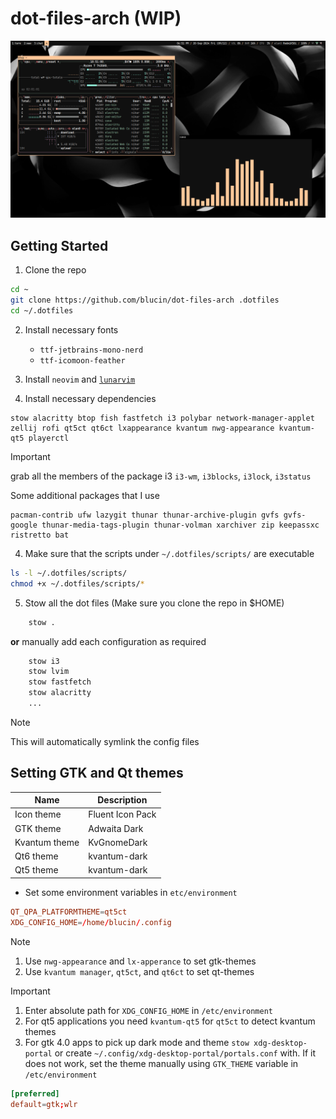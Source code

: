 # dot-files-arch (WIP)

![homescreen-screenshot](./assets/screenshot.png)

## Getting Started

1. Clone the repo

```bash
cd ~
git clone https://github.com/blucin/dot-files-arch .dotfiles
cd ~/.dotfiles
```

2. Install necessary fonts
    - `ttf-jetbrains-mono-nerd`
    - `ttf-icomoon-feather`

3. Install `neovim` and [`lunarvim`](https://www.lunarvim.org/)

3. Install necessary dependencies

```
stow alacritty btop fish fastfetch i3 polybar network-manager-applet zellij rofi qt5ct qt6ct lxappearance kvantum nwg-appearance kvantum-qt5 playerctl
```
> [!IMPORTANT] 
> grab all the members of the package i3 `i3-wm`, `i3blocks`, `i3lock`, `i3status`

Some additional packages that I use

```
pacman-contrib ufw lazygit thunar thunar-archive-plugin gvfs gvfs-google thunar-media-tags-plugin thunar-volman xarchiver zip keepassxc ristretto bat
```

4. Make sure that the scripts under `~/.dotfiles/scripts/` are executable

```bash
ls -l ~/.dotfiles/scripts/
chmod +x ~/.dotfiles/scripts/*
```

5. Stow all the dot files (Make sure you clone the repo in $HOME)

```bash
    stow .
```

**or** manually add each configuration as required

```bash
    stow i3
    stow lvim
    stow fastfetch
    stow alacritty
    ...
```

> [!NOTE]
> This will automatically symlink the config files

## Setting GTK and Qt themes

| Name | Description |
| ----- | ----------- |
| Icon theme | Fluent Icon Pack |
| GTK theme | Adwaita Dark |
| Kvantum theme | KvGnomeDark |
| Qt6 theme | kvantum-dark |
| Qt5 theme | kvantum-dark |

- Set some environment variables in `etc/environment`

```conf
QT_QPA_PLATFORMTHEME=qt5ct
XDG_CONFIG_HOME=/home/blucin/.config
```

> [!NOTE]
> 1. Use `nwg-appearance` and `lx-apperance` to set gtk-themes
> 2. Use `kvantum manager`, `qt5ct`, and `qt6ct` to set qt-themes

> [!IMPORTANT]
> 1. Enter absolute path for `XDG_CONFIG_HOME` in `/etc/environment`
> 2. For qt5 applications you need `kvantum-qt5` for `qt5ct` to detect kvantum themes
> 3. For gtk 4.0 apps to pick up dark mode and theme
> `stow xdg-desktop-portal` or create `~/.config/xdg-desktop-portal/portals.conf` with. If it does not work, set the theme manually using `GTK_THEME` variable in `/etc/environment`
> ```conf
> [preferred]
> default=gtk;wlr
> ```


